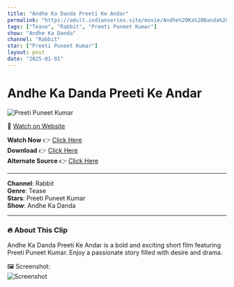 ```yaml
---
title: "Andhe Ka Danda Preeti Ke Andar"
permalink: "https://adult.indianseries.site/movie/Andhe%20Ka%20Danda%20Preeti%20Ke%20Andar"
tags: ["Tease", "Rabbit", "Preeti Puneet Kumar"]
show: "Andhe Ka Danda"
channel: "Rabbit"
star: ["Preeti Puneet Kumar"]
layout: post
date: "2025-01-01"
---
```


# Andhe Ka Danda Preeti Ke Andar

![Preeti Puneet Kumar](https://shorts.desisins.com/wp-content/uploads/2025/01/Preeti-Puneet-1.jpg)

🔗 [Watch on Website](https://adult.indianseries.site/movie/Andhe%20Ka%20Danda%20Preeti%20Ke%20Andar)

**Watch Now** 👉 [Click Here](https://adult.indianseries.site/movie/Andhe%20Ka%20Danda%20Preeti%20Ke%20Andar)  
**Download** 👉 [Click Here](https://adult.indianseries.site/movie/Andhe%20Ka%20Danda%20Preeti%20Ke%20Andar)  
**Alternate Source** 👉 [Click Here](https://adult.indianseries.site/movie/Andhe%20Ka%20Danda%20Preeti%20Ke%20Andar)

---

**Channel**: Rabbit  
**Genre**: Tease  
**Stars**: Preeti Puneet Kumar  
**Show**: Andhe Ka Danda

---

### 🔥 About This Clip

Andhe Ka Danda Preeti Ke Andar is a bold and exciting short film featuring Preeti Puneet Kumar. Enjoy a passionate story filled with desire and drama.
 
🖼️ Screenshot:  
![Screenshot](https://shorts.desisins.com/wp-content/uploads/2025/01/Preeti-Puneet-1.jpg)
